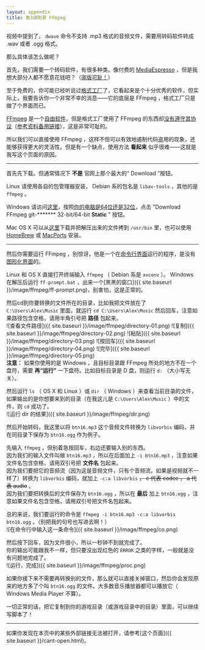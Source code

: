 ```yaml
---
layout: appendix
title: 第3讲附录 FFmpeg
---
```


视频中提到了， `dwave` 命令不支持 .mp3 格式的音频文件，需要用转码软件转成 .wav 或者 .ogg 格式。

那么具体该怎么做呢？

首先，我们需要一个转码软件，有很多种类。像付费的 [MediaEspresso](http://www.cyberlink.com/products/mediaespresso/) ，但是我想大部分人都不愿意花钱吧？（[盗版可耻！](http://www.microsoft.com/china/genuine/consumer/mistakes.aspx)）

至于免费的，你可能已经听说过[格式工厂](http://www.pcfreetime.com/CN/index.html)了，它看起来是个十分优秀的软件，但实际上，我要告诉你一个非常不幸的消息——它的底层是 FFmpeg ，格式工厂只是做了个界面而已。

[FFmpeg](http://ffmpeg.org/) 是一个[自由软件](http://www.gnu.org/philosophy/free-sw.html)，但是格式工厂使用了 FFmpeg 的东西却[没有遵守其协议](https://zh.wikipedia.org/wiki/%E6%A0%BC%E5%BC%8F%E5%B7%A5%E5%8E%82#.E7.89.88.E6.AC.8A.E7.88.AD.E8.AD.B0 "打不开？用后面这个链接凑合着看吧")（[参考资料备用链接](http://baike.baidu.com/view/1820476.htm#6 "虽然这个链接可以凑合看，但是如果你有时间，还是最好参考一下页面底部的链接")），这是非常可耻的。

所以我们可以直接使用 FFmpeg ，这样不但可以有效地遏制代码盗用的现象，还能够获得更大的灵活性。但是有一个缺点，使用方法 **看起来** 似乎很难——这就是我写这个页面的原因。

------------------

首先先下载。但通常情况下 **不是** 官网上那个最大的“ Download ”按钮。

Linux 请使用各自的包管理器安装， Debian 系的包名是 `libav-tools` ，其他的是 `ffmpeg` 。

Windows 请访问[这里](http://ffmpeg.zeranoe.com/builds/)，按照[你的电脑是64位还是32位](https://support.microsoft.com/en-us/kb/827218/zh-cn)，点击 "Download FFmpeg git-\*\*\*\*\*\*\* 32-bit/64-bit **Static** " 按钮。

Mac OS X 可以从[这里](http://evermeet.cx/ffmpeg/)下载并把解压出来的文件拷到 `/usr/bin` 里，也可以使用 [HomeBrew](http://brew.sh/) 或 [MacPorts](https://www.macports.org/) 安装。

------------------

然后你需要运行 FFmpeg ，别惊讶，他是一个在[命令行界面](https://zh.wikipedia.org/wiki/%E5%91%BD%E4%BB%A4%E8%A1%8C%E7%95%8C%E9%9D%A2)运行的程序，是没有[图形化界面](https://zh.wikipedia.org/wiki/%E5%9B%BE%E5%BD%A2%E7%94%A8%E6%88%B7%E7%95%8C%E9%9D%A2)的。

Linux 和 OS X 直接打开终端输入 `ffmpeg` （ Debian 系是 `avconv` ）。 Windows 在解压后运行 `ff-prompt.bat` ，出来一个[黑黑的窗口]({{ site.baseurl }}/image/ffmpeg/ff-prompt.png)，别害怕，这是正常的。

然后cd到你要转换的文件所在的目录，比如我把文件放在了 `C:\Users\Alex\Music` 里面，就运行 `cd C:\Users\Alex\Music` 然后回车，注意如果路径包含空格，请用半角引号把 **路径** 包起来。  
![查看文件路径]({{ site.baseurl }}/image/ffmpeg/directory-01.png)
![复制]({{ site.baseurl }}/image/ffmpeg/directory-02.png)
![粘贴]({{ site.baseurl }}/image/ffmpeg/directory-03.png)
![按回车]({{ site.baseurl }}/image/ffmpeg/directory-04.png)
![完毕]({{ site.baseurl }}/image/ffmpeg/directory-05.png)  
**注意：** 如果你使用的是 Windows ，且目标目录跟 FFmpeg 所处的地方不在一个盘符，需要 **再“运行”** 一下盘符。比如目标目录是 D 盘，则运行 `d:` （大小写无关）。

然后运行 `ls` （ OS X 和 Linux ）或 `dir` （ Windows ）来查看当前目录的文件，如果输出的是你想要来到的目录（在我这儿是 `C:\Users\Alex\Music` ）中的文件，则 `cd` 成功了。  
![运行 dir 的结果]({{ site.baseurl }}/image/ffmpeg/dir.png)

然后开始转码，我这里以将 `btn16.mp3` 这个音频文件转换为 `libvorbis` 编码，并在同目录下保存为 `btn16.ogg` 作为例子。

先输入 `ffmpeg`  ，但别着急按回车，右边还要输入别的东西。  
因为我们的输入文件叫做 `btn16.mp3` ，所以在后面加上 `-i btn16.mp3` ，注意如果文件名包含空格，请用双引号把 **文件名** 包起来。  
因为我们要把它的音频流（因为这是音频文件，只有个音频流，如果是视频就不一样了）转换为 `libvorbis` 编码，就加上 `-c:a libvorbis` ~~， c 代表 codec ， a 代表 audio~~ 。  
因为我们要把转换后的文件保存为 `btn16.ogg` ，所以在 **最后** 加上 `btn16.ogg` ，注意如果文件名包含空格，请用双引号把文件名包起来。

总的来说，我们要运行的命令是 `ffmpeg -i btn16.mp3 -c:a libvorbis btn16.ogg` 。（别把我的句号也写进去啊！）  
![在命令行中输入这一条命令]({{ site.baseurl }}/image/ffmpeg/co.png)

然后按下回车，因为文件很小，所以一秒钟不到就完成了。  
你的输出可能跟我不一样，但只要没出现红色的 `ERROR` 之类的字样，一般就是没有问题地完成了。  
![运行，完成]({{ site.baseurl }}/image/ffmpeg/proc.png)

如果你接下来不需要再转换别的文件，那么就可以直接关掉窗口，然后你会发现原来的地方多了个叫 `btn16.ogg` 的文件。大多数音乐播放器都可以播放它（ Windows Media Player 不算）。

一切正常的话，把它复制到你的游戏目录（或游戏目录中的目录）里面，可以继续写脚本了！

-------------------

如果你发现在本页中的某些外部链接无法被打开，请参考[这个页面]({{ site.baseurl }}/cant-open.html)。
